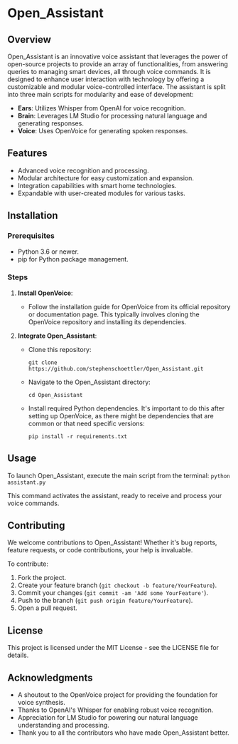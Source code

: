 # Open_Assistant

## Overview
Open_Assistant is an innovative voice assistant that leverages the power of open-source projects to provide an array of functionalities, from answering queries to managing smart devices, all through voice commands. It is designed to enhance user interaction with technology by offering a customizable and modular voice-controlled interface. The assistant is split into three main scripts for modularity and ease of development:
- **Ears**: Utilizes Whisper from OpenAI for voice recognition.
- **Brain**: Leverages LM Studio for processing natural language and generating responses.
- **Voice**: Uses OpenVoice for generating spoken responses.

## Features
- Advanced voice recognition and processing.
- Modular architecture for easy customization and expansion.
- Integration capabilities with smart home technologies.
- Expandable with user-created modules for various tasks.

## Installation

### Prerequisites
- Python 3.6 or newer.
- pip for Python package management.

### Steps

1. **Install OpenVoice**:
   - Follow the installation guide for OpenVoice from its official repository or documentation page. This typically involves cloning the OpenVoice repository and installing its dependencies.

2. **Integrate Open_Assistant**:
   - Clone this repository:
     ```
     git clone https://github.com/stephenschoettler/Open_Assistant.git
     ```
   - Navigate to the Open_Assistant directory:
     ```
     cd Open_Assistant
     ```
   - Install required Python dependencies. It's important to do this after setting up OpenVoice, as there might be dependencies that are common or that need specific versions:
     ```
     pip install -r requirements.txt
     ```

## Usage

To launch Open_Assistant, execute the main script from the terminal:
     ```
     python assistant.py
     ```

     
This command activates the assistant, ready to receive and process your voice commands.
## Contributing

We welcome contributions to Open_Assistant! Whether it's bug reports, feature requests, or code contributions, your help is invaluable.

To contribute:
1. Fork the project.
2. Create your feature branch (`git checkout -b feature/YourFeature`).
3. Commit your changes (`git commit -am 'Add some YourFeature'`).
4. Push to the branch (`git push origin feature/YourFeature`).
5. Open a pull request.

## License

This project is licensed under the MIT License - see the LICENSE file for details.

## Acknowledgments

- A shoutout to the OpenVoice project for providing the foundation for voice synthesis.
- Thanks to OpenAI's Whisper for enabling robust voice recognition.
- Appreciation for LM Studio for powering our natural language understanding and processing.
- Thank you to all the contributors who have made Open_Assistant better.

